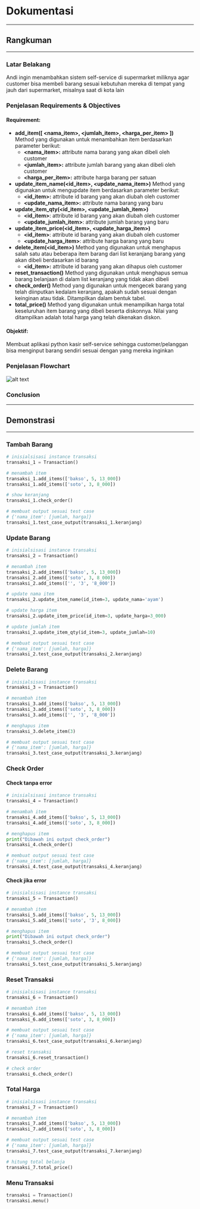 # Dokumentasi
---
## Rangkuman

---
### Latar Belakang
Andi ingin menambahkan sistem self-service di supermarket miliknya agar customer bisa membeli barang sesuai kebutuhan mereka di tempat yang jauh dari supermarket, misalnya saat di kota lain

### Penjelasan Requirements & Objectives
#### Requirement:
- **add_item([ <nama_item>, <jumlah_item>, <harga_per_item> ])**
  Method yang digunakan untuk menambahkan item berdasarkan parameter berikut:
  - **<nama_item>:** attribute nama barang yang akan dibeli oleh customer
  - **<jumlah_item>:** attribute jumlah barang yang akan dibeli oleh customer
  - **<harga_per_item>:** attribute harga barang per satuan
- **update_item_name(<id_item>, <update_nama_item>)**
  Method yang digunakan untuk mengupdate item berdasarkan parameter berikut:
	- **<id_item>:** attribute id barang yang akan diubah oleh customer
	- **<update_nama_item>:** attribute nama barang yang baru
- **update_item_qty(<id_item>, <update_jumlah_item>)**
	- **<id_item>**: attribute id barang yang akan diubah oleh customer
	- **<update_jumlah_item>**: attribute jumlah barang yang baru
- **update_item_price(<id_item>, <update_harga_item>)**
	- **<id_item>**: attribute id barang yang akan diubah oleh customer
	-	**<update_harga_item>**: attribute harga barang yang baru
- **delete_item(<id_item>)**
  Method yang digunakan untuk menghapus salah satu atau beberapa item barang dari list keranjang barang yang akan dibeli berdasarkan id barang
  - **<id_item>:** attribute id barang yang akan dihapus oleh customer
- **reset_transaction()**
  Method yang digunakan untuk menghapus semua barang belanjaan di dalam list keranjang yang tidak akan dibeli
- **check_order()**
  Method yang digunakan untuk mengecek barang yang telah diinputkan kedalam keranjang, apakah sudah sesuai dengan keinginan atau tidak. Ditampilkan dalam bentuk tabel.
- **total_price()**
  Method yang digunakan untuk menampilkan harga total keseluruhan item barang yang dibeli beserta diskonnya. Nilai yang ditampilkan adalah total harga yang telah dikenakan diskon.

#### Objektif:
Membuat aplikasi python kasir self-service sehingga customer/pelanggan bisa menginput barang sendiri sesuai dengan yang mereka inginkan

### Penjelasan Flowchart
![alt text](https://github.com/ZarelLast/Pacmann-SuperCashier/blob/main/flowchart.png?raw=true)

### Conclusion

---
## Demonstrasi

---
### Tambah Barang
```python
# inisialsisasi instance transaksi
transaksi_1 = Transaction()

# menambah item
transaksi_1.add_items(['bakso', 5, 13_000])
transaksi_1.add_items(['soto', 3, 8_000])

# show keranjang
transaksi_1.check_order()

# membuat output sesuai test case
# {'nama_item': [jumlah, harga]}
transaksi_1.test_case_output(transaksi_1.keranjang)
```
### Update Barang
```python
# inisialsisasi instance transaksi
transaksi_2 = Transaction()

# menambah item
transaksi_2.add_items(['bakso', 5, 13_000])
transaksi_2.add_items(['soto', 3, 8_000])
transaksi_2.add_items(['', '3', '8_000'])

# update nama item
transaksi_2.update_item_name(id_item=3, update_nama='ayam')

# update harga item
transaksi_2.update_item_price(id_item=3, update_harga=3_000)

# update jumlah item
transaksi_2.update_item_qty(id_item=3, update_jumlah=10)

# membuat output sesuai test case
# {'nama_item': [jumlah, harga]}
transaksi_2.test_case_output(transaksi_2.keranjang)
```
### Delete Barang
```python
# inisialsisasi instance transaksi
transaksi_3 = Transaction()

# menambah item
transaksi_3.add_items(['bakso', 5, 13_000])
transaksi_3.add_items(['soto', 3, 8_000])
transaksi_3.add_items(['', '3', '8_000'])

# menghapus item
transaksi_3.delete_item(3)

# membuat output sesuai test case
# {'nama_item': [jumlah, harga]}
transaksi_3.test_case_output(transaksi_3.keranjang)
```
### Check Order
#### Check tanpa error
```python
# inisialsisasi instance transaksi
transaksi_4 = Transaction()

# menambah item
transaksi_4.add_items(['bakso', 5, 13_000])
transaksi_4.add_items(['soto', 3, 8_000])

# menghapus item
print("Dibawah ini output check_order")
transaksi_4.check_order()

# membuat output sesuai test case
# {'nama_item': [jumlah, harga]}
transaksi_4.test_case_output(transaksi_4.keranjang)
```
#### Check jika error
```python
# inisialsisasi instance transaksi
transaksi_5 = Transaction()

# menambah item
transaksi_5.add_items(['bakso', 5, 13_000])
transaksi_5.add_items(['soto', '3', 8_000])

# menghapus item
print("Dibawah ini output check_order")
transaksi_5.check_order()

# membuat output sesuai test case
# {'nama_item': [jumlah, harga]}
transaksi_5.test_case_output(transaksi_5.keranjang)
```
### Reset Transaksi
```python
# inisialsisasi instance transaksi
transaksi_6 = Transaction()

# menambah item
transaksi_6.add_items(['bakso', 5, 13_000])
transaksi_6.add_items(['soto', 3, 8_000])

# membuat output sesuai test case
# {'nama_item': [jumlah, harga]}
transaksi_6.test_case_output(transaksi_6.keranjang)

# reset transaksi
transaksi_6.reset_transaction()

# check order
transaksi_6.check_order()
```
### Total Harga
```python
# inisialsisasi instance transaksi
transaksi_7 = Transaction()

# menambah item
transaksi_7.add_items(['bakso', 5, 13_000])
transaksi_7.add_items(['soto', 3, 8_000])

# membuat output sesuai test case
# {'nama_item': [jumlah, harga]}
transaksi_7.test_case_output(transaksi_7.keranjang)

# hitung total belanja
transaksi_7.total_price()
```
### Menu Transaksi
```python
transaksi = Transaction()
transaksi.menu()
```